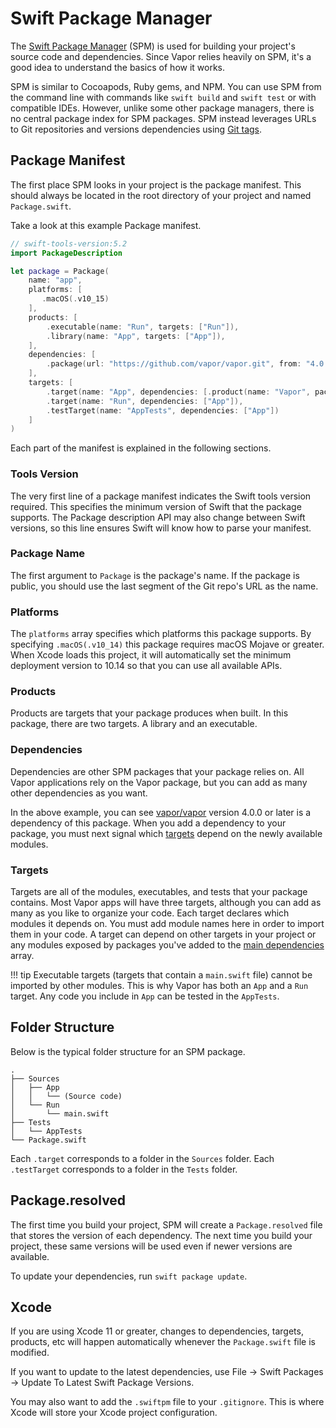# Swift Package Manager

The [Swift Package Manager](https://swift.org/package-manager/) (SPM) is used for building your project's source code and dependencies. Since Vapor relies heavily on SPM, it's a good idea to understand the basics of how it works.

SPM is similar to Cocoapods, Ruby gems, and NPM. You can use SPM from the command line with commands like `swift build` and `swift test` or with compatible IDEs. However, unlike some other package managers, there is no central package index for SPM packages. SPM instead leverages URLs to Git repositories and versions dependencies using [Git tags](https://git-scm.com/book/en/v2/Git-Basics-Tagging). 

## Package Manifest

The first place SPM looks in your project is the package manifest. This should always be located in the root directory of your project and named `Package.swift`.

Take a look at this example Package manifest.

```swift
// swift-tools-version:5.2
import PackageDescription

let package = Package(
    name: "app",
    platforms: [
       .macOS(.v10_15)
    ],
    products: [
        .executable(name: "Run", targets: ["Run"]),
        .library(name: "App", targets: ["App"]),
    ],
    dependencies: [
        .package(url: "https://github.com/vapor/vapor.git", from: "4.0.0"),
    ],
    targets: [
        .target(name: "App", dependencies: [.product(name: "Vapor", package: "vapor")]),
        .target(name: "Run", dependencies: ["App"]),
        .testTarget(name: "AppTests", dependencies: ["App"])
    ]
)

```

Each part of the manifest is explained in the following sections.

### Tools Version

The very first line of a package manifest indicates the Swift tools version required. This specifies the minimum version of Swift that the package supports. The Package description API may also change between Swift versions, so this line ensures Swift will know how to parse your manifest. 

### Package Name

The first argument to `Package` is the package's name. If the package is public, you should use the last segment of the Git repo's URL as the name.

### Platforms

The `platforms` array specifies which platforms this package supports. By specifying `.macOS(.v10_14)` this package requires macOS Mojave or greater. When Xcode loads this project, it will automatically set the minimum deployment version to 10.14 so that you can use all available APIs.

### Products

Products are targets that your package produces when built. In this package, there are two targets. A library and an executable. 

### Dependencies

Dependencies are other SPM packages that your package relies on. All Vapor applications rely on the Vapor package, but you can add as many other dependencies as you want.

In the above example, you can see [vapor/vapor](https://github.com/vapor/vapor) version 4.0.0 or later is a dependency of this package. When you add a dependency to your package, you must next signal which [targets](#targets) depend on
the newly available modules.

### Targets

Targets are all of the modules, executables, and tests that your package contains. Most Vapor apps will have three targets, although you can add as many as you like to organize your code. Each target declares which modules it depends on. You must add module names here in order to import them in your code. A target can depend on other targets in your project or any modules exposed by packages you've added to
the [main dependencies](#dependencies) array.

!!! tip
    Executable targets (targets that contain a `main.swift` file) cannot be imported by other modules.
    This is why Vapor has both an `App` and a `Run` target.
    Any code you include in `App` can be tested in the `AppTests`.

## Folder Structure

Below is the typical folder structure for an SPM package.

```
.
├── Sources
│   ├── App
│   │   └── (Source code)
│   └── Run
│       └── main.swift
├── Tests
│   └── AppTests
└── Package.swift
```

Each `.target` corresponds to a folder in the `Sources` folder. 
Each `.testTarget` corresponds to a folder in the `Tests` folder.

## Package.resolved

The first time you build your project, SPM will create a `Package.resolved` file that stores the version of each dependency. The next time you build your project, these same versions will be used even if newer versions are available. 

To update your dependencies, run `swift package update`.

## Xcode

If you are using Xcode 11 or greater, changes to dependencies, targets, products, etc will happen automatically whenever the `Package.swift` file is modified. 

If you want to update to the latest dependencies, use File &rarr; Swift Packages &rarr; Update To Latest Swift Package Versions.

You may also want to add the `.swiftpm` file to your `.gitignore`. This is where Xcode will store your Xcode project configuration.
